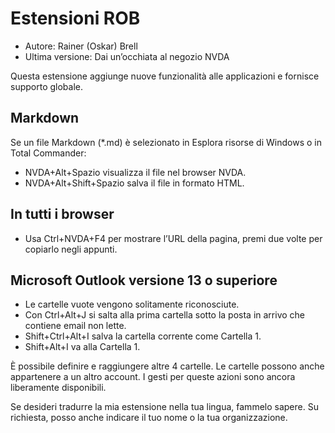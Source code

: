# Estensioni ROB
* Autore: Rainer (Oskar) Brell 
* Ultima versione: Dai un’occhiata al negozio NVDA

Questa estensione aggiunge nuove funzionalità alle applicazioni e fornisce supporto globale.

## Markdown

Se un file Markdown (*.md) è selezionato in Esplora risorse di Windows o in Total Commander:

* NVDA+Alt+Spazio visualizza il file nel browser NVDA.
* NVDA+Alt+Shift+Spazio salva il file in formato HTML.

## In tutti i browser

* Usa Ctrl+NVDA+F4 per mostrare l’URL della pagina, premi due volte per copiarlo negli appunti.

## Microsoft Outlook versione 13 o superiore

* Le cartelle vuote vengono solitamente riconosciute.
* Con Ctrl+Alt+J si salta alla prima cartella sotto la posta in arrivo che contiene email non lette.
* Shift+Ctrl+Alt+I salva la cartella corrente come Cartella 1.
* Shift+Alt+I va alla Cartella 1.

È possibile definire e raggiungere altre 4 cartelle. Le cartelle possono anche appartenere a un altro account. I gesti per queste azioni sono ancora liberamente disponibili.

Se desideri tradurre la mia estensione nella tua lingua, fammelo sapere. Su richiesta, posso anche indicare il tuo nome o la tua organizzazione.

